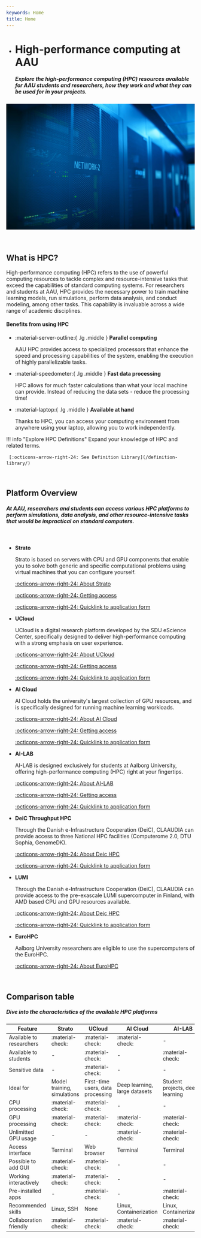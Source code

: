 ```yaml
---
keywords: Home
title: Home
---
```


<div class="grid cards hero" markdown>

-   # High-performance computing at AAU

    ##### Explore the high-performance computing (HPC) resources available for AAU students and researchers, how they work and what they can be used for in your projects.

![Image title](/assets/img/hero-img.jpg)

</div>

<br> <!-- Just a little break -->

## What is HPC?
High-performance computing (HPC) refers to the use of powerful computing resources to tackle complex and resource-intensive tasks that exceed the capabilities of standard computing systems. For researchers and students at AAU, HPC provides the necessary power to train machine learning models, run simulations, perform data analysis, and conduct modeling, among other tasks. This capability is invaluable across a wide range of academic disciplines.


#### Benefits from using HPC

<div class="grid cards grid-three" markdown>

<!--
Icons can be searched and found here:
https://squidfunk.github.io/mkdocs-material/reference/icons-emojis/ (best, is to use the ones starting with material)
-->

-   :material-server-outline:{ .lg .middle } __Parallel computing__
    
    AAU HPC provides access to specialized processors that enhance the speed and processing capabilities of the system, enabling the execution of highly parallelizable tasks.

-   :material-speedometer:{ .lg .middle } __Fast data processing__
    
    HPC allows for much faster calculations than what your local machine can provide. Instead of reducing the data sets - reduce the processing time!

-   :material-laptop:{ .lg .middle } __Available at hand__
    
    Thanks to HPC, you can access your computing environment from anywhere using your laptop, allowing you to work independently.

</div>


!!! info "Explore HPC Definitions"
    Expand your knowledge of HPC and related terms.

     [:octicons-arrow-right-24: See Definition Library](/definition-library/)

<br> <!-- Just a little break -->

## Platform Overview

##### At AAU, researchers and students can access various HPC platforms to perform simulations, data analysis, and other resource-intensive tasks that would be impractical on standard computers. 

<br> <!-- Just a little break -->

<div class="grid cards grid-three" markdown>

<!--
Icons can be searched and found here:
https://squidfunk.github.io/mkdocs-material/reference/icons-emojis/ (best, is to use the ones starting with material)
-->

-   __Strato__
    
    Strato is based on servers with CPU and GPU components that enable you to solve both generic and specific computational problems using virtual machines that you can configure yourself.
    
    [:octicons-arrow-right-24: About Strato](/strato/)
    
    [:octicons-arrow-right-24: Getting access](/strato/how-to-access/)

    [:octicons-arrow-right-24: Quicklink to application form](https://forms.office.com/e/r1u0QXH4KJ)

-   __UCloud__
    
    UCloud is a digital research platform developed by the SDU eScience Center, specifically designed to deliver high-performance computing with a strong emphasis on user experience.    
    
    [:octicons-arrow-right-24: About UCloud](/ucloud/)
    
    [:octicons-arrow-right-24: Getting access](/ucloud/how-to-access/)

    [:octicons-arrow-right-24: Quicklink to application form](https://forms.office.com/e/8Khbr1TJGC)

-   __AI Cloud__
    
    AI Cloud holds the university's largest collection of GPU resources, and is specifically designed for running machine learning workloads.    
    
    [:octicons-arrow-right-24: About AI Cloud](/ai-cloud/)
    
    [:octicons-arrow-right-24: Getting access](/ai-cloud/how-to-access/)

    [:octicons-arrow-right-24: Quicklink to application form](https://forms.office.com/e/ewgvLRbbv7)

-   __AI-LAB__
    
    AI-LAB is designed exclusively for students at Aalborg University, offering high-performance computing (HPC) right at your fingertips.

    [:octicons-arrow-right-24: About AI-LAB](/ai-lab/)
    
    [:octicons-arrow-right-24: Getting access](/ai-lab/how-to-access/)

    [:octicons-arrow-right-24: Quicklink to application form](https://forms.office.com/e/caEhCRmqVN)

-   __DeiC Throughput HPC__
    
    Through the Danish e-Infrastructure Cooperation (DeiC), CLAAUDIA can provide access to three National HPC facilities (Computerome 2.0, DTU Sophia, GenomeDK).

    [:octicons-arrow-right-24: About Deic HPC](/external-hpc/deic-hpc/)

    [:octicons-arrow-right-24: Quicklink to application form](https://forms.office.com/e/DxRA4hPK84)

-   __LUMI__
    
    Through the Danish e-Infrastructure Cooperation (DeiC), CLAAUDIA can provide access to the pre-exascale LUMI supercomputer in Finland, with AMD based CPU and GPU resources available.

    [:octicons-arrow-right-24: About Deic HPC](/external-hpc/deic-hpc/)

    [:octicons-arrow-right-24: Quicklink to application form](https://forms.office.com/e/4XC48iVu4S)

-   __EuroHPC__
    
    Aalborg University researchers are eligible to use the supercomputers of the EuroHPC.

    [:octicons-arrow-right-24: About EuroHPC](/external-hpc/eurohpc/)
    
</div>

<br> <!-- Just a little break -->



## Comparison table

##### Dive into the characteristics of the available HPC platforms

| Feature | Strato | UCloud | AI Cloud | AI-LAB |
| --- | --- | --- | --- | --- |
| Available to researchers | :material-check: | :material-check: | :material-check: | - |
| Available to students | - | :material-check: | - | :material-check: |
| Sensitive data | - | :material-check: | - | - |
| Ideal for | Model training, simulations | First-time users, data processing | Deep learning, large datasets | Student projects, deep learning |
| CPU processing | :material-check: | :material-check: | - | - |
| GPU processing | :material-check: | :material-check: | :material-check: | :material-check: |
| Unlimitted GPU usage | - | - | :material-check: | :material-check: |
| Access interface | Terminal | Web browser | Terminal | Terminal |
| Possible to add GUI | :material-check: | :material-check: | - | - |
| Working interactively | :material-check:  | :material-check:  | - | - |
| Pre-installed apps | - | :material-check: | - | :material-check: |
| Recommended skills | Linux, SSH | None | Linux, Containerization | Linux, Containerization |
| Collaboration friendly | :material-check: | :material-check: | :material-check: | :material-check: |

<br>

<!--
#### HPC Decision Tree

<div class="grid cards grid-button-bottom" markdown>

-   __find the most suitable system for your project__

    ---

    Complete the HPC Decision Tree Quiz and find the most suitable HPC platform for your project. HPC Decision Tree is a tool which can assist you in exploring the HPC options fitting your specific needs by answering questions related to your project and research data.

    [HPC Decision Tree](/hpc-decision-tree/){ .md-button .md-button--primary }


![Image title](/assets/img/hpc-decision-tree.png)

</div>
-->
<br> <!-- Just a little break -->

<!-- ## News & Announcements

##### Overview of the new features, enhancements, and important maintenance updates for AAU HPC platforms.

!!! news "17-09-2024 - Service window"
    We have arranged the automatic security updates for all hosts on our OpenStack platform (Strato and UCloud virtual machines) and AI Cloud. The routine maintenance will start **00:01, 17th of September 2024**. We have reserved the entire day from 00:01 to 23:59, but the time required to restart hosts once all instances have been shut down is only a few minutes. Strato and UCloud virtual machines may still be affected by the maintenance on the CEPH storage, so you should expect some performance impact until that is completed. AI-Cloud will be unavailable throughout most of that day and will come back online towards the end of the workday. 

!!! news "26-08-2024 - 16 new NVIDIA H100 GPUs for UCloud"
    You can find 16 new NVIDIA H100 GPU resources on UCloud (select machine type u3-gpu). Read more [here](https://escience.sdu.dk/index.php/news/16-new-h100-ai-gpus-arrive-at-sdu/). -->